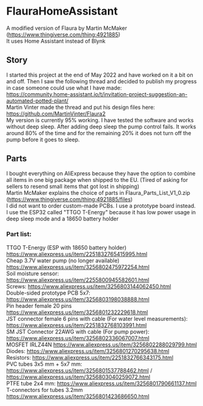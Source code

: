# FlauraHomeAssistant
A modified version of Flaura by Martin McMaker (https://www.thingiverse.com/thing:4921885)\
It uses Home Assistant instead of Blynk

## Story
I started this project at the end of May 2022 and have worked on it a bit on and off.
Then I saw the following thread and decided to publish my progress in case someone could use what I have made:  \
https://community.home-assistant.io/t/invitation-project-suggestion-an-automated-potted-plant/  \
Martin Vinter made the thread and put his design files here: https://github.com/MartinVinter/Flaura2 \
My version is currently 95% working. I have tested the software and works without deep sleep.
After adding deep sleep the pump control fails. It works around 80% of the time and for the remaining 20% it does not turn off the pump before it goes to sleep.

## Parts
I bought everything on AliExpress because they have the option to combine all items in one big package when shipped to the EU. (Tired of asking for sellers to resend small items that got lost in shipping) \
Martin McMaker explains the choice of parts in Flaura_Parts_List_V1_0.zip (https://www.thingiverse.com/thing:4921885/files) \
I did not want to order custom-made PCBs. I use a prototype board instead.
I use the ESP32 called "TTGO T-Energy" because it has low power usage in deep sleep mode and a 18650 battery holder

### Part list:
TTGO T-Energy (ESP with 18650 battery holder) https://www.aliexpress.us/item/2251832765415995.html \
Cheap 3.7V water pump (no longer available) https://www.aliexpress.us/item/3256802475972254.html \
Soil moisture sensor: https://www.aliexpress.us/item/2255800945582601.html \
Screws: https://www.aliexpress.us/item/3256803144062450.html \
Double-sided prototype PCB 5x7: https://www.aliexpress.us/item/3256803198038888.html \
Pin header female 20 pins https://www.aliexpress.us/item/3256801232229618.html \
JST connector female 6 pins with cable (For water level measurements): https://www.aliexpress.us/item/2251832768103991.html \
SM JST Connector 22AWG with cable (For pump power): https://www.aliexpress.us/item/3256802336067007.html \
MOSFET IRLZ44N https://www.aliexpress.us/item/3256802288029799.html \
Diodes: https://www.aliexpress.us/item/3256801270295638.html \
Resistors: https://www.aliexpress.us/item/2251832766343175.html \
PVC tubes 3x5 mm + 5x7 mm: https://www.aliexpress.us/item/3256801537788462.html / https://www.aliexpress.us/item/3256803040259072.html \
PTFE tube 2x4 mm: https://www.aliexpress.us/item/3256801790661137.html \
T-connectors for tubes 3.2mm https://www.aliexpress.us/item/3256801423686650.html
